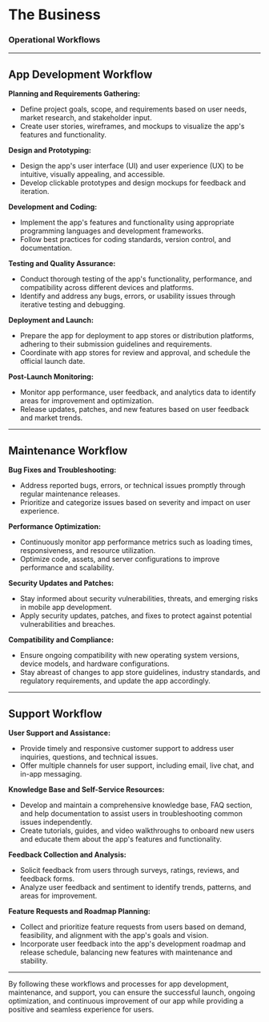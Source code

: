 # The Business

### Operational Workflows

---

## App Development Workflow

**Planning and Requirements Gathering:**

- Define project goals, scope, and requirements based on user needs, market research, and stakeholder input.
- Create user stories, wireframes, and mockups to visualize the app's features and functionality.

**Design and Prototyping:**

- Design the app's user interface (UI) and user experience (UX) to be intuitive, visually appealing, and accessible.
- Develop clickable prototypes and design mockups for feedback and iteration.

**Development and Coding:**

- Implement the app's features and functionality using appropriate programming languages and development frameworks.
- Follow best practices for coding standards, version control, and documentation.

**Testing and Quality Assurance:**

- Conduct thorough testing of the app's functionality, performance, and compatibility across different devices and platforms.
- Identify and address any bugs, errors, or usability issues through iterative testing and debugging.

**Deployment and Launch:**

- Prepare the app for deployment to app stores or distribution platforms, adhering to their submission guidelines and requirements.
- Coordinate with app stores for review and approval, and schedule the official launch date.

**Post-Launch Monitoring:**

- Monitor app performance, user feedback, and analytics data to identify areas for improvement and optimization.
- Release updates, patches, and new features based on user feedback and market trends.

---

## Maintenance Workflow

**Bug Fixes and Troubleshooting:**

- Address reported bugs, errors, or technical issues promptly through regular maintenance releases.
- Prioritize and categorize issues based on severity and impact on user experience.

**Performance Optimization:**

- Continuously monitor app performance metrics such as loading times, responsiveness, and resource utilization.
- Optimize code, assets, and server configurations to improve performance and scalability.

**Security Updates and Patches:**

- Stay informed about security vulnerabilities, threats, and emerging risks in mobile app development.
- Apply security updates, patches, and fixes to protect against potential vulnerabilities and breaches.

**Compatibility and Compliance:**

- Ensure ongoing compatibility with new operating system versions, device models, and hardware configurations.
- Stay abreast of changes to app store guidelines, industry standards, and regulatory requirements, and update the app accordingly.

---

## Support Workflow

**User Support and Assistance:**

- Provide timely and responsive customer support to address user inquiries, questions, and technical issues.
- Offer multiple channels for user support, including email, live chat, and in-app messaging.

**Knowledge Base and Self-Service Resources:**

- Develop and maintain a comprehensive knowledge base, FAQ section, and help documentation to assist users in troubleshooting common issues independently.
- Create tutorials, guides, and video walkthroughs to onboard new users and educate them about the app's features and functionality.

**Feedback Collection and Analysis:**

- Solicit feedback from users through surveys, ratings, reviews, and feedback forms.
- Analyze user feedback and sentiment to identify trends, patterns, and areas for improvement.

**Feature Requests and Roadmap Planning:**

- Collect and prioritize feature requests from users based on demand, feasibility, and alignment with the app's goals and vision.
- Incorporate user feedback into the app's development roadmap and release schedule, balancing new features with maintenance and stability.

---

By following these workflows and processes for app development, maintenance, and support, you can ensure the successful launch, ongoing optimization, and continuous improvement of our app while providing a positive and seamless experience for users.

